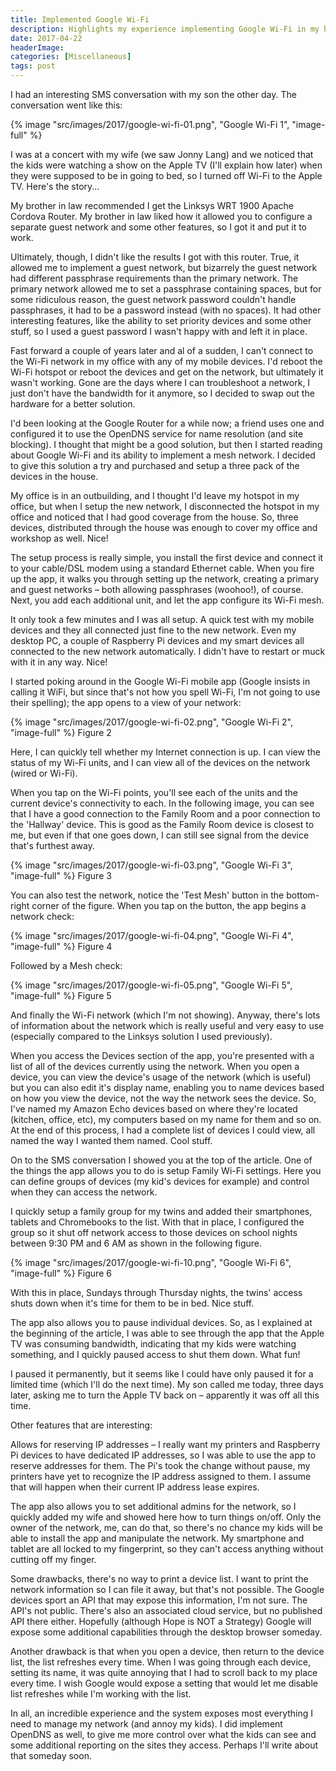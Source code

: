```yaml
---
title: Implemented Google Wi-Fi
description: Highlights my experience implementing Google Wi-Fi in my house. 
date: 2017-04-22
headerImage: 
categories: [Miscellaneous]
tags: post
---
```


I had an interesting SMS conversation with my son the other day. The conversation went like this:

{% image "src/images/2017/google-wi-fi-01.png", "Google Wi-Fi 1", "image-full" %}

I was at a concert with my wife (we saw Jonny Lang) and we noticed that the kids were watching a show on the Apple TV (I'll explain how later) when they were supposed to be in going to bed, so I turned off Wi-Fi to the Apple TV. Here's the story...

My brother in law recommended I get the Linksys WRT 1900 Apache Cordova Router. My brother in law liked how it allowed you to configure a separate guest network and some other features, so I got it and put it to work.

Ultimately, though, I didn't like the results I got with this router. True, it allowed me to implement a guest network, but bizarrely the guest network had different passphrase requirements than the primary network. The primary network allowed me to set a passphrase containing spaces, but for some ridiculous reason, the guest network password couldn't handle passphrases, it had to be a password instead (with no spaces). It had other interesting features, like the ability to set priority devices and some other stuff, so I used a guest password I wasn't happy with and left it in place.

Fast forward a couple of years later and al of a sudden, I can't connect to the Wi-Fi network in my office with any of my mobile devices. I'd reboot the Wi-Fi hotspot or reboot the devices and get on the network, but ultimately it wasn't working. Gone are the days where I can troubleshoot a network, I just don't have the bandwidth for it anymore, so I decided to swap out the hardware for a better solution.

I'd been looking at the Google Router for a while now; a friend uses one and configured it to use the OpenDNS service for name resolution (and site blocking). I thought that might be a good solution, but then I started reading about Google Wi-Fi and its ability to implement a mesh network. I decided to give this solution a try and purchased and setup a three pack of the devices in the house.

My office is in an outbuilding, and I thought I'd leave my hotspot in my office, but when I setup the new network, I disconnected the hotspot in my office and noticed that I had good coverage from the house. So, three devices, distributed through the house was enough to cover my office and workshop as well. Nice!

The setup process is really simple, you install the first device and connect it to your cable/DSL modem using a standard Ethernet cable. When you fire up the app, it walks you through setting up the network, creating a primary and guest networks – both allowing passphrases (woohoo!), of course. Next, you add each additional unit, and let the app configure its Wi-Fi mesh.

It only took a few minutes and I was all setup. A quick test with my mobile devices and they all connected just fine to the new network. Even my desktop PC, a couple of Raspberry Pi devices and my smart devices all connected to the new network automatically. I didn't have to restart or muck with it in any way. Nice!

I started poking around in the Google Wi-Fi mobile app (Google insists in calling it WiFi, but since that's not how you spell Wi-Fi, I'm not going to use their spelling); the app opens to a view of your network:

{% image "src/images/2017/google-wi-fi-02.png", "Google Wi-Fi 2", "image-full" %}
Figure 2

Here, I can quickly tell whether my Internet connection is up. I can view the status of my Wi-Fi units, and I can view all of the devices on the network (wired or Wi-Fi).

When you tap on the Wi-Fi points, you'll see each of the units and the current device's connectivity to each. In the following image, you can see that I have a good connection to the Family Room and a poor connection to the 'Hallway' device. This is good as the Family Room device is closest to me, but even if that one goes down, I can still see signal from the device that's furthest away.

{% image "src/images/2017/google-wi-fi-03.png", "Google Wi-Fi 3", "image-full" %}
Figure 3

You can also test the network, notice the 'Test Mesh' button in the bottom-right corner of the figure. When you tap on the button, the app begins a network check:

{% image "src/images/2017/google-wi-fi-04.png", "Google Wi-Fi 4", "image-full" %}
Figure 4

Followed by a Mesh check:

{% image "src/images/2017/google-wi-fi-05.png", "Google Wi-Fi 5", "image-full" %}
Figure 5

And finally the Wi-Fi network (which I'm not showing). Anyway, there's lots of information about the network which is really useful and very easy to use (especially compared to the Linksys solution I used previously).

When you access the Devices section of the app, you're presented with a list of all of the devices currently using the network. When you open a device, you can view the device's usage of the network (which is useful) but you can also edit it's display name, enabling you to name devices based on how you view the device, not the way the network sees the device. So, I've named my Amazon Echo devices based on where they're located (kitchen, office, etc), my computers based on my name for them and so on. At the end of this process, I had a complete list of devices I could view, all named the way I wanted them named. Cool stuff.

On to the SMS conversation I showed you at the top of the article. One of the things the app allows you to do is setup Family Wi-Fi settings. Here you can define groups of devices (my kid's devices for example) and control when they can access the network.

I quickly setup a family group for my twins and added their smartphones, tablets and Chromebooks to the list. With that in place, I configured the group so it shut off network access to those devices on school nights between 9:30 PM and 6 AM as shown in the following figure.

{% image "src/images/2017/google-wi-fi-10.png", "Google Wi-Fi 6", "image-full" %}
Figure 6

With this in place, Sundays through Thursday nights, the twins' access shuts down when it's time for them to be in bed. Nice stuff.

The app also allows you to pause individual devices. So, as I explained at the beginning of the article, I was able to see through the app that the Apple TV was consuming bandwidth, indicating that my kids were watching something, and I quickly paused access to shut them down. What fun!

I paused it permanently, but it seems like I could have only paused it for a limited time (which I'll do the next time). My son called me today, three days later, asking me to turn the Apple TV back on – apparently it was off all this time.

Other features that are interesting:

Allows for reserving IP addresses – I really want my printers and Raspberry Pi devices to have dedicated IP addresses, so I was able to use the app to reserve addresses for them. The Pi's took the change without pause, my printers have yet to recognize the IP address assigned to them. I assume that will happen when their current IP address lease expires.

The app also allows you to set additional admins for the network, so I quickly added my wife and showed here how to turn things on/off. Only the owner of the network, me, can do that, so there's no chance my kids will be able to install the app and manipulate the network. My smartphone and tablet are all locked to my fingerprint, so they can't access anything without cutting off my finger.

Some drawbacks, there's no way to print a device list. I want to print the network information so I can file it away, but that's not possible. The Google devices sport an API that may expose this information, I'm not sure. The API's not public. There's also an associated cloud service, but no published API there either. Hopefully (although Hope is NOT a Strategy) Google will expose some additional capabilities through the desktop browser someday.

Another drawback is that when you open a device, then return to the device list, the list refreshes every time. When I was going through each device, setting its name, it was quite annoying that I had to scroll back to my place every time. I wish Google would expose a setting that would let me disable list refreshes while I'm working with the list.

In all, an incredible experience and the system exposes most everything I need to manage my network (and annoy my kids). I did implement OpenDNS as well, to give me more control over what the kids can see and some additional reporting on the sites they access. Perhaps I'll write about that someday soon.